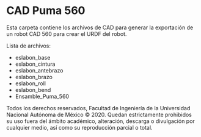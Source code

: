 # CAD Puma 560

Esta carpeta contiene los archivos de CAD para generar la exportación de un robot CAD 560 para crear el URDF del robot.

Lista de archivos:

- eslabon_base
- eslabon_cintura
- eslabon_antebrazo
- eslabon_brazo
- eslabon_roll
- eslabon_bend
- Ensamble_Puma_560


Todos los derechos reservados, Facultad de Ingeniería de la Universidad Nacional Autónoma de México © 2020. Quedan estrictamente prohibidos su uso fuera del ámbito académico, alteración, descarga o divulgación por cualquier medio, así como su reproducción parcial o total.
